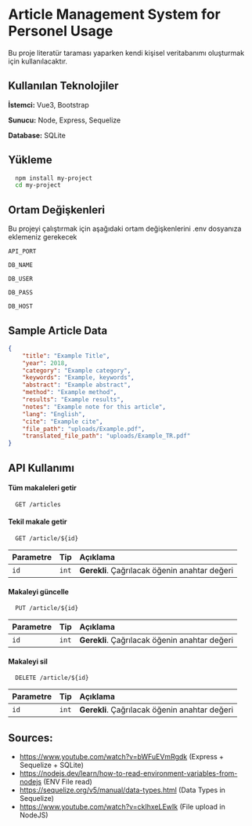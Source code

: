# Article Management System for Personel Usage

Bu proje literatür taraması yaparken kendi kişisel veritabanımı oluşturmak için kullanılacaktır.


## Kullanılan Teknolojiler

**İstemci:** Vue3, Bootstrap

**Sunucu:** Node, Express, Sequelize

**Database:** SQLite

  
## Yükleme 

```bash 
  npm install my-project
  cd my-project
```
    
## Ortam Değişkenleri

Bu projeyi çalıştırmak için aşağıdaki ortam değişkenlerini .env dosyanıza eklemeniz gerekecek

`API_PORT`

`DB_NAME`

`DB_USER`

`DB_PASS`

`DB_HOST`

## Sample Article Data

```json
{
    "title": "Example Title",
    "year": 2018,
    "category": "Example category",
    "keywords": "Example, keywords",
    "abstract": "Example abstract",
    "method": "Example method",
    "results": "Example results",
    "notes": "Example note for this article",
    "lang": "English",
    "cite": "Example cite",
    "file_path": "uploads/Example.pdf",
    "translated_file_path": "uploads/Example_TR.pdf"
}
```
  
## API Kullanımı

#### Tüm makaleleri getir

```http
  GET /articles
```

#### Tekil makale getir

```http
  GET /article/${id}
```

| Parametre | Tip     | Açıklama                       |
| :-------- | :------- | :-------------------------------- |
| `id`      | `int` | **Gerekli**. Çağrılacak öğenin anahtar değeri |

#### Makaleyi güncelle

```http
  PUT /article/${id}
```

| Parametre | Tip     | Açıklama                       |
| :-------- | :------- | :-------------------------------- |
| `id`      | `int` | **Gerekli**. Çağrılacak öğenin anahtar değeri |


#### Makaleyi sil

```http
  DELETE /article/${id}
```

| Parametre | Tip     | Açıklama                       |
| :-------- | :------- | :-------------------------------- |
| `id`      | `int` | **Gerekli**. Çağrılacak öğenin anahtar değeri |




 ## Sources:
- https://www.youtube.com/watch?v=bWFuEVmRgdk (Express + Sequelize + SQLite)
- https://nodejs.dev/learn/how-to-read-environment-variables-from-nodejs (ENV File read)
- https://sequelize.org/v5/manual/data-types.html (Data Types in Sequelize)
- https://www.youtube.com/watch?v=ckIhxeLEwIk (File upload in NodeJS) 